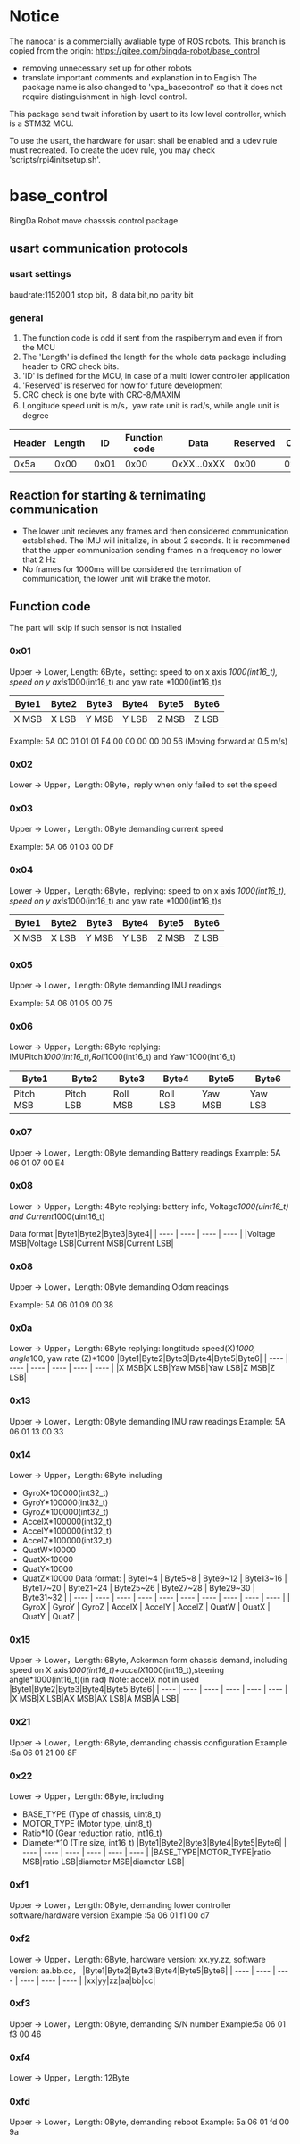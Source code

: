 # Notice
The nanocar is a commercially avaliable type of ROS robots. This branch is copied from the origin: https://gitee.com/bingda-robot/base_control
- removing unnecessary set up for other robots
- translate important comments and explanation in to English
The package name is also changed to 'vpa_basecontrol' so that it does not require distinguishment in high-level control.

This package send twsit inforation by usart to its low level controller, which is a STM32 MCU.

To use the usart, the hardware for usart shall be enabled and a udev rule must recreated. To create the udev rule, you may check 'scripts/rpi4initsetup.sh'.

# base_control
BingDa Robot move chasssis control package

## usart communication protocols

### usart settings
baudrate:115200,1 stop bit，8 data bit,no parity bit
### general
1. The function code is odd if sent from the raspiberrym and even if from the MCU
2. The 'Length' is defined the length for the whole data package including header to CRC check bits.
3. 'ID' is defined for the MCU, in case of a multi lower controller application
4. 'Reserved' is reserved for now for future development
5. CRC check is one byte with CRC-8/MAXIM
6. Longitude speed unit is m/s，yaw rate unit is rad/s, while angle unit is degree 

| Header | Length | ID | Function code | Data | Reserved | CRC |
| ---- | ---- | ---- | ---- | ---- | ---- | ---- |
| 0x5a | 0x00 | 0x01 | 0x00 | 0xXX...0xXX | 0x00 | 0xXX |

## Reaction for starting & ternimating communication ##
- The lower unit recieves any frames and then considered communication established. The IMU will initialize, in about 2 seconds. It is recommened that the upper communication sending frames in a frequency no lower that 2 Hz
- No frames for 1000ms will be considered the ternimation of communication, the lower unit will brake the motor.

## Function code ##
The part will skip if such sensor is not installed

### 0x01 ###
Upper -> Lower, Length: 6Byte，setting: speed to on x axis *1000(int16_t),  speed on y axis*1000(int16_t) and yaw rate *1000(int16_t)s

|Byte1|Byte2|Byte3|Byte4|Byte5|Byte6|
| ---- | ---- | ---- | ---- | ---- | ---- |
|X MSB|X LSB|Y MSB|Y LSB|Z MSB|Z LSB|

Example: 5A 0C 01 01 01 F4 00 00 00 00 00 56 (Moving forward at 0.5 m/s)
### 0x02 ###
Lower -> Upper，Length: 0Byte，reply when only failed to set the speed
### 0x03 ###
Upper -> Lower，Length: 0Byte demanding current speed

Example: 5A 06 01 03 00 DF
### 0x04 ###
Lower -> Upper，Length: 6Byte，replying: speed to on x axis *1000(int16_t), speed on y axis*1000(int16_t) and yaw rate *1000(int16_t)s

|Byte1|Byte2|Byte3|Byte4|Byte5|Byte6|
| ---- | ---- | ---- | ---- | ---- | ---- |
|X MSB|X LSB|Y MSB|Y LSB|Z MSB|Z LSB|

### 0x05 ###
Upper -> Lower，Length: 0Byte demanding IMU readings

Example: 5A 06 01 05 00 75
### 0x06 ###
Lower -> Upper，Length: 6Byte replying: IMUPitch*1000(int16_t),Roll*1000(int16_t) and  Yaw*1000(int16_t)

|Byte1|Byte2|Byte3|Byte4|Byte5|Byte6|
| ---- | ---- | ---- | ---- | ---- | ---- |
|Pitch MSB|Pitch LSB|Roll MSB|Roll LSB|Yaw MSB|Yaw LSB|

### 0x07 ###
Upper -> Lower，Length: 0Byte demanding Battery readings
Example: 5A 06 01 07 00 E4 

### 0x08 ###
Lower -> Upper，Length: 4Byte replying: battery info, Voltage*1000(uint16_t) and Current*1000(uint16_t)

Data format
|Byte1|Byte2|Byte3|Byte4|
| ---- | ---- | ---- | ---- |
|Voltage MSB|Voltage LSB|Current MSB|Current LSB|

### 0x08 ###
Upper -> Lower，Length: 0Byte demanding Odom readings

Example: 5A 06 01 09 00 38

### 0x0a ###
Lower -> Upper，Length: 6Byte replying: longtitude speed(X)*1000, angle*100, yaw rate (Z)*1000
|Byte1|Byte2|Byte3|Byte4|Byte5|Byte6|
| ---- | ---- | ---- | ---- | ---- | ---- |
|X MSB|X LSB|Yaw MSB|Yaw LSB|Z MSB|Z LSB|

### 0x13 ###
Upper -> Lower，Length: 0Byte demanding IMU raw readings
Example: 5A 06 01 13 00 33

### 0x14 ###
Lower -> Upper，Length: 6Byte including
- GyroX*100000(int32_t)
- GyroY*100000(int32_t)
- GyroZ*100000(int32_t)
- AccelX*100000(int32_t)
- AccelY*100000(int32_t)
- AccelZ*100000(int32_t)
- QuatW×10000
- QuatX×10000
- QuatY×10000
- QuatZ×10000
Data format:
| Byte1~4 | Byte5~8 | Byte9~12 | Byte13~16 | Byte17~20 | Byte21~24 | Byte25~26 | Byte27~28 | Byte29~30 | Byte31~32 |
| ---- | ---- | ---- | ---- | ---- | ---- | ---- | ---- | ---- | ---- |
| GyroX | GyroY | GyroZ | AccelX | AccelY | AccelZ | QuatW | QuatX | QuatY | QuatZ |

### 0x15 ###
Upper -> Lower，Length: 6Byte, Ackerman form chassis demand, including speed on X axis*1000(int16_t)+accelX*1000(int16_t),steering angle*1000(int16_t)(in rad)
Note: accelX not in used
|Byte1|Byte2|Byte3|Byte4|Byte5|Byte6|
| ---- | ---- | ---- | ---- | ---- | ---- |
|X MSB|X LSB|AX MSB|AX LSB|A MSB|A LSB|

### 0x21 ###
Upper -> Lower，Length: 6Byte, demanding chassis configuration
Example :5a 06 01 21 00 8F

### 0x22 ###
Lower -> Upper，Length: 6Byte, including
- BASE_TYPE (Type of chassis, uint8_t)
- MOTOR_TYPE (Motor type, uint8_t)
- Ratio*10 (Gear reduction ratio, int16_t)
- Diameter*10 (Tire size, int16_t)
|Byte1|Byte2|Byte3|Byte4|Byte5|Byte6|
| ---- | ---- | ---- | ---- | ---- | ---- |
|BASE_TYPE|MOTOR_TYPE|ratio MSB|ratio LSB|diameter MSB|diameter LSB|

### 0xf1 ###
Upper -> Lower，Length: 0Byte, demanding lower controller software/hardware version
Example :5a 06 01 f1 00 d7

### 0xf2 ###
Lower -> Upper，Length: 6Byte, hardware version: xx.yy.zz, software version: aa.bb.cc，
|Byte1|Byte2|Byte3|Byte4|Byte5|Byte6|
| ---- | ---- | ---- | ---- | ---- | ---- |
|xx|yy|zz|aa|bb|cc|

### 0xf3 ###
Upper -> Lower，Length: 0Byte, demanding S/N number
Example:5a 06 01 f3 00 46

### 0xf4 ###
Lower -> Upper，Length: 12Byte

### 0xfd ###
Upper -> Lower，Length: 0Byte, demanding reboot
Example: 5a 06 01 fd 00 9a
